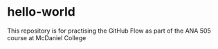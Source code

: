 # hello-world
This repository is for practising the GitHub Flow as part of the ANA 505 course at McDaniel College
